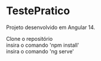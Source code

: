 # TestePratico

Projeto desenvolvido em Angular 14.

Clone o repositório <br/>
insira o comando 'npm install'<br/>
insira o comando 'ng serve'




